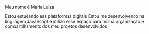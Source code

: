 Meu nome é Maria Luiza

Estou estudando nas plataformas digitais
Estou me desenvolvendo na linguagem JavaScript e
utilizo esse espaço para minha organização e compartilhamento dos meu projetos desenvolvidos
